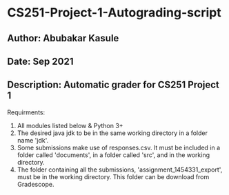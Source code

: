 # CS251-Project-1-Autograding-script

## Author: Abubakar Kasule
## Date: Sep 2021
## Description: Automatic grader for CS251 Project 1

Requirments: 
1. All modules listed below & Python 3+
2. The desired java jdk to be in the same working directory in a folder name 'jdk'. 
3. Some submissions make use of responses.csv. It must be included in a folder called 'documents', in a folder called 'src', and in the working directory.
4. The folder containing all the submissions, 'assignment_1454331_export', must be in the working directory. This folder can be download from Gradescope.
